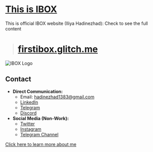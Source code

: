 # [This is IBOX](https://firstibox.glitch.me/)

This is official IBOX website (Iliya Hadinezhad):
Check to see the full content 
> # [firstibox.glitch.me](https://firstibox.glitch.me/)
![IBOX Logo](https://cdn.glitch.global/8352fc0e-bebe-4680-ae0b-269da8b54259/eyesIcon.gif?v=1700259102253)

## Contact

- **Direct Communication:**
  - Email: [hadinezhad1383@gmail.com](mailto:hadinezhad1383@gmail.com)
  - [LinkedIn](https://www.linkedin.com/in/iliyahadinezhad/)
  - [Telegram](https://t.me/IBOX_s)
  - [Discord](https://discord.com/users/655082737220452352)
- **Social Media (Non-Work):**
  - [Twitter](https://x.com/FirstIBOX)
  - [Instagram](https://instagram.com/firstibox)
  - [Telegram Channel](https://t.me/FirstIBOX)

[Click here to learn more about me](https://firstibox.glitch.me/)
